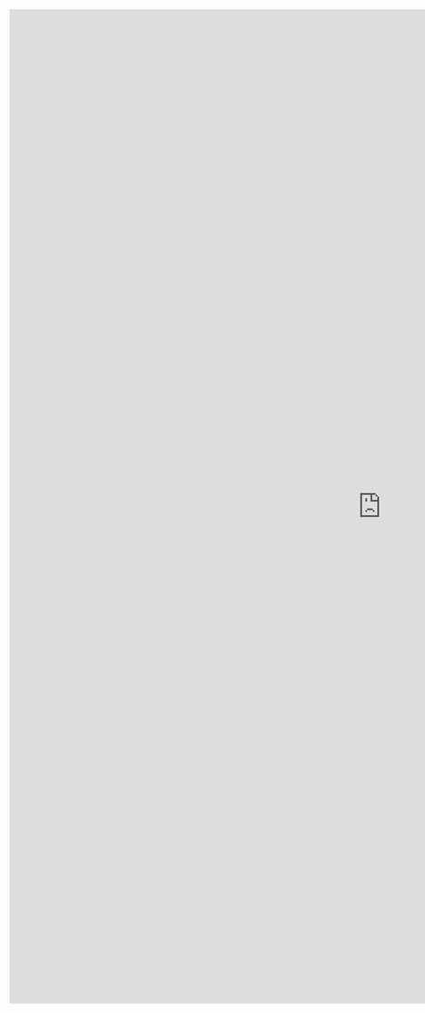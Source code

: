 <html lang="en">
<head>
  <meta charset="utf-8">
  <meta name="viewport" content="width=device-width, initial-scale=1">
</head>

<body>
		<div>
			<iframe src='https://i.h-t.co/w/tracert/62aa398b-a262-429f-b4ea-8b0a47b56a70' frameborder='0' scrolling='no' width='1307' height='1751' id='HostTracker_content' allowtransparency></iframe>
		</div>
</body>
</html>
